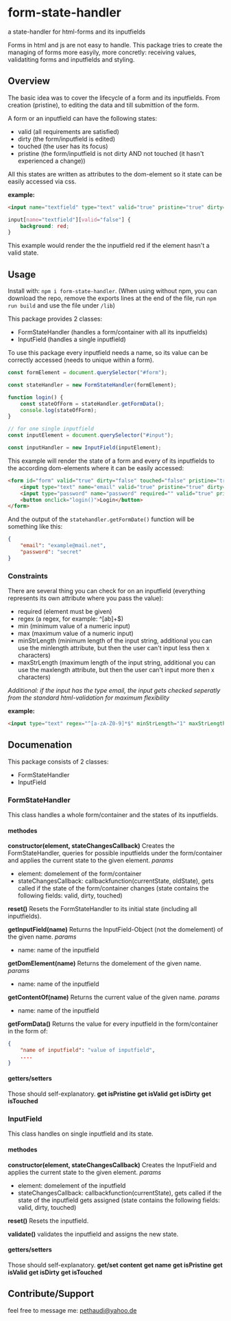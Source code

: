 # form-state-handler
a state-handler for html-forms and its inputfields

Forms in html and js are not easy to handle. This package tries to create the managing of forms more easyily, more concretly: receiving values, validatiting forms and inputfields and styling.

## Overview
The basic idea was to cover the lifecycle of a form and its inputfields. From creation (pristine), to editing the data and till submittion of the form.

A form or an inputfield can have the following states:
 * valid (all requirements are satisfied)
 * dirty (the form/inputfield is edited)
 * touched (the user has its focus)
 * pristine (the form/inputfield is not dirty AND not touched (it hasn't experienced a change))

All this states are written as attributes to the dom-element so it state can be easily accessed via css.

**example:**

```html
<input name="textfield" type="text" valid="true" pristine="true" dirty="false" touched="false">
```

```css
input[name="textfield"][valid="false"] {
	background: red;
}
```

This example would render the the inputfield red if the element hasn't a valid state.

## Usage
Install with: `npm i form-state-handler`. (When using without npm, you can download the repo, remove the exports lines at the end of the file, run `npm run build` and use the file under `/lib`)

This package provides 2 classes:
* FormStateHandler (handles a form/container with all its inputfields)
* InputField (handles a single inputfield)

To use this package every inputfield needs a name, so its value can be correctly accessed (needs to unique within a form).

```js
const formElement = document.querySelector("#form");

const stateHandler = new FormStateHandler(formElement);

function login() {
	const stateOfForm = stateHandler.getFormData();
	console.log(stateOfForm);
}

// for one single inputfield
const inputElement = document.querySelector("#input");

const inputHandler = new InputField(inputElement);
```

This example will render the state of a form and every of its inputfields to the according dom-elements where it can be easily accessed:
```html
<form id="form" valid="true" dirty="false" touched="false" pristine="true">
	<input type="text" name="email" valid="true" pristine="true" dirty="false" touched="false">
	<input type="password" name="password" required="" valid="true" pristine="true" dirty="false" touched="false">
	<button onclick="login()">Login</button>
</form>
```

And the output of the `statehandler.getFormDate()` function will be something like this:
```json
{
	"email": "example@mail.net",
	"password": "secret"
}
```

### Constraints
There are several thing you can check for on an inputfield (everything represents its own attribute where you pass the value):
 * required (element must be given)
 * regex (a regex, for example: ^[ab]+$)
 * min (minimum value of a numeric input)
 * max (maximum value of a numeric input)
 * minStrLength (minimum length of the input string, additional you can use the minlength attribute, but then the user can't input less then x characters)
 * maxStrLength (maximum length of the input string, additional you can use the maxlength attribute, but then the user can't input more then x characters)

*Additional: if the input has the type email, the input gets checked seperatly from the standard html-validation for maximum flexibility*

**example:**
```html
<input type="text" regex="^[a-zA-Z0-9]*$" minStrLength="1" maxStrLength="5" required>
```

## Documenation

This package consists of 2 classes:
 * FormStateHandler
 * InputField

### FormStateHandler
This class handles a whole form/container and the states of its inputfields.

#### methodes
**constructor(element, stateChangesCallback)**
Creates the FormStateHandler, queries for possible inputfields under the form/container and applies the current state to the given element.
*params*
 * element: domelement of the form/container
 * stateChangesCallback: callbackfunction(currentState, oldState), gets called if the state of the form/container changes (state contains the following fields: valid, dirty, touched)

**reset()**
Resets the FormStateHandler to its initial state (including all inputfields).

**getInputField(name)**
Returns the InputField-Object (not the domelement) of the given name.
*params*
 * name: name of the inputfield

**getDomElement(name)**
Returns the domelement of the given name.
*params*
 * name: name of the inputfield

**getContentOf(name)**
Returns the current value of the given name.
*params*
 * name: name of the inputfield

**getFormData()**
Returns the value for every inputfield in the form/container in the form of:
```json
{
	"name of inputfield": "value of inputfield",
	....
}
```

#### getters/setters
Those should self-explanatory.
**get isPristine**
**get isValid**
**get isDirty**
**get isTouched**

### InputField
This class handles on single inputfield and its state.

#### methodes
**constructor(element, stateChangesCallback)**
Creates the InputField and applies the current state to the given element.
*params*
 * element: domelement of the inputfield
 * stateChangesCallback: callbackfunction(currentState), gets called if the state of the inputfield gets assigned (state contains the following fields: valid, dirty, touched)

**reset()**
Resets the inputfield.

**validate()**
validates the inputfield and assigns the new state.

#### getters/setters
Those should self-explanatory.
**get/set content**
**get name**
**get isPristine**
**get isValid**
**get isDirty**
**get isTouched**

## Contribute/Support
feel free to message me:
pethaudi@yahoo.de